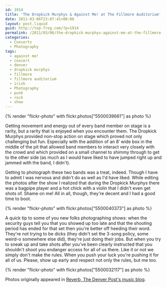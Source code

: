 ```yaml
---
id: 1914
title: 'The Dropkick Murphys & Against Me! at The Fillmore Auditorium'
date: 2011-03-06T23:07:41+00:00
layout: post.liquid
guid: http://top-frog.com/?p=1914
permalink: /2011/03/06/the-dropkick-murphys-against-me-at-the-fillmore-auditorium/
categories:
  - Concerts
  - Photography
tags:
  - against me!
  - concert
  - denver
  - dropkick murphys
  - fillmore
  - fillmore auditorium
  - irish
  - Photography
  - punk
  - rock
  - show
---
```


{% render "flickr-photo" with flickr.photos["5500039661"] as photo %}

Getting movement and energy out of every band member on stage is a rarity, but a rarity that is enjoyed when you encounter them. The Dropkick Murphys provided non-stop action on stage which proved not only challenging but fun. Especially with the addition of an 8&#8242; wide box in the middle of the pit that allowed band members to interact very closely with the crowd and which provided on a small channel to shimmy through to get to the other side (as much as I would have liked to have jumped right up and jammed with the band, I didn't).

Getting to photograph these two bands was a treat, indeed. Though I have to admit I was nervous and didn't do as well as I'd have liked. While editing the photos after the show I realized that during the Dropkick Murphys there was a bagpipe player and a hot chick with a violin that I didn't even get shots of. Shame on me! All in all, though, they're decent and I had a good time to boot. 



{% render "flickr-photo" with flickr.photos["5500040373"] as photo %}

A quick tip to some of you new folks photographing shows: when the security guys tell you that you showed up too late and that the shooting period has ended for that set then you're better off heeding their word. They're not trying to be dicks (they didn't set the 3-song policy, some weird-o somewhere else did), they're just doing their jobs. But when you try to sneak up and take shots after you've been clearly instructed that you shouldn't shoot you endanger access for all of us there. Like it or not we simply don't make the rules. When you push your luck you're pushing it for all of us. Please, show up early and respect not only the rules, but me too.

{% render "flickr-photo" with flickr.photos["5500032117"] as photo %}

Photos originally appeared in <a href="http://www.heyreverb.com/2011/03/02/dropkick-murphys-fillmor/">Reverb, The Denver Post's music blog</a>.
